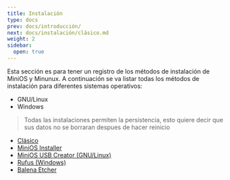 ```yaml
---
title: Instalación
type: docs
prev: docs/introducción/
next: docs/instalación/clásico.md
weight: 2
sidebar:
  open: true
---
```


Esta sección es para tener un registro de los métodos de instalación de MiniOS y Minunux.
A continuación se va listar todas los métodos de instalación para diferentes sistemas operativos:
- GNU/Linux
- Windows  


> Todas las instalaciones permiten la persistencia, esto quiere decir que sus datos no se borraran despues de hacer reinicio  


* [Clásico](clásico)
* [MiniOS Installer](minios-installer) 
* [MiniOS USB Creator (GNU/Linux)](minios-usb-creator)
* [Rufus (Windows)](rufus)
* [Balena Etcher](balena-etcher)